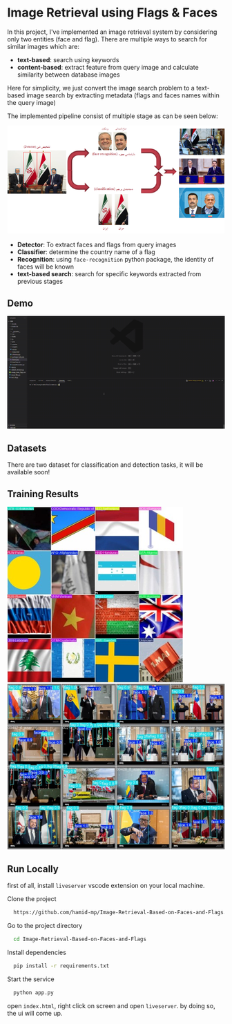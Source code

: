 
# Image Retrieval using Flags & Faces

In this project, I've implemented an image retrieval system by considering only two entities (face and flag). There are multiple ways to search for similar images which are:

- **text-based**: search using keywords
- **content-based**: extract feature from query image and calculate similarity between database images


Here for simplicity, we just convert the image search problem to a text-based image search  by extracting metadata (flags and faces names within the query image)

The implemented pipeline consist of multiple stage as can be seen below:

![pipeline](./Assets/pipeline.png)

- **Detector**: To extract faces and flags from query images
- **Classifier**: determine the country name of a flag
- **Recognition**: using `face-recognition` python package, the identity of faces will be known
- **text-based search**: search for specific keywords extracted from previous stages

## Demo

![demo](./Assets/demo.gif)

## Datasets

There are two dataset for classification and detection tasks, it will be available soon!

## Training Results
![classification](./Assets/classifier.jpg)
![detector](./Assets/detector.jpg)
## Run Locally
first of all, install `liveserver` vscode extension on your local machine.

Clone the project

```bash
  https://github.com/hamid-mp/Image-Retrieval-Based-on-Faces-and-Flags.git
```

Go to the project directory

```bash
  cd Image-Retrieval-Based-on-Faces-and-Flags
```

Install dependencies

```bash
  pip install -r requirements.txt
```

Start the service

```bash
  python app.py
```
open `index.html`, right click on screen and open `liveserver`. by doing so, the ui will come up. 

